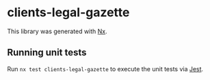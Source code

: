 # clients-legal-gazette

This library was generated with [Nx](https://nx.dev).

## Running unit tests

Run `nx test clients-legal-gazette` to execute the unit tests via [Jest](https://jestjs.io).
